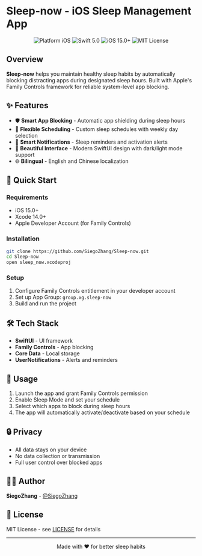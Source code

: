 # Sleep-now - iOS Sleep Management App

<div align="center">
  <img src="https://img.shields.io/badge/Platform-iOS-blue.svg" alt="Platform iOS" />
  <img src="https://img.shields.io/badge/Swift-5.0-orange.svg" alt="Swift 5.0" />
  <img src="https://img.shields.io/badge/iOS-15.0+-blue.svg" alt="iOS 15.0+" />
  <img src="https://img.shields.io/badge/License-MIT-green.svg" alt="MIT License" />
</div>

## Overview

**Sleep-now** helps you maintain healthy sleep habits by automatically blocking distracting apps during designated sleep hours. Built with Apple's Family Controls framework for reliable system-level app blocking.

## ✨ Features

- 🛡️ **Smart App Blocking** - Automatic app shielding during sleep hours
- 📅 **Flexible Scheduling** - Custom sleep schedules with weekly day selection
- 🔔 **Smart Notifications** - Sleep reminders and activation alerts
- 🎨 **Beautiful Interface** - Modern SwiftUI design with dark/light mode support
- 🌐 **Bilingual** - English and Chinese localization

## 🚀 Quick Start

### Requirements
- iOS 15.0+
- Xcode 14.0+
- Apple Developer Account (for Family Controls)

### Installation
```bash
git clone https://github.com/SiegoZhang/Sleep-now.git
cd Sleep-now
open sleep_now.xcodeproj
```

### Setup
1. Configure Family Controls entitlement in your developer account
2. Set up App Group: `group.xg.sleep-now`
3. Build and run the project

## 🛠️ Tech Stack

- **SwiftUI** - UI framework
- **Family Controls** - App blocking
- **Core Data** - Local storage
- **UserNotifications** - Alerts and reminders

## 📖 Usage

1. Launch the app and grant Family Controls permission
2. Enable Sleep Mode and set your schedule
3. Select which apps to block during sleep hours
4. The app will automatically activate/deactivate based on your schedule

## 🔒 Privacy

- All data stays on your device
- No data collection or transmission
- Full user control over blocked apps

## 👨‍💻 Author

**SiegoZhang** - [@SiegoZhang](https://github.com/SiegoZhang)

## 📄 License

MIT License - see [LICENSE](LICENSE) for details

---

<div align="center">
  <p>Made with ❤️ for better sleep habits</p>
</div> 